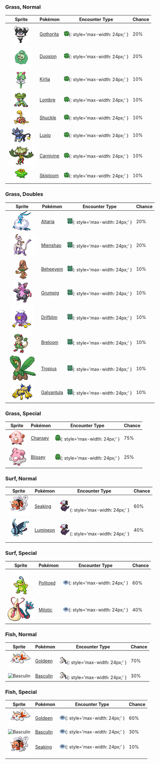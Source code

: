 

### Grass, Normal


| Sprite | Pokémon | Encounter Type | Chance |
| :---: | --- | :---: | --- |
| ![Gothorita](https://raw.githubusercontent.com/PokeAPI/sprites/master/sprites/pokemon/versions/generation-v/black-white/animated/575.gif) | [Gothorita](../pokemon/gothorita.md/) | ![Grass, Normal](../assets/encounter_types/grass_normal.png){: style='max-width: 24px;' } | 20% |
| ![Duosion](https://raw.githubusercontent.com/PokeAPI/sprites/master/sprites/pokemon/versions/generation-v/black-white/animated/578.gif) | [Duosion](../pokemon/duosion.md/) | ![Grass, Normal](../assets/encounter_types/grass_normal.png){: style='max-width: 24px;' } | 20% |
| ![Kirlia](https://raw.githubusercontent.com/PokeAPI/sprites/master/sprites/pokemon/versions/generation-v/black-white/animated/281.gif) | [Kirlia](../pokemon/kirlia.md/) | ![Grass, Normal](../assets/encounter_types/grass_normal.png){: style='max-width: 24px;' } | 10% |
| ![Lombre](https://raw.githubusercontent.com/PokeAPI/sprites/master/sprites/pokemon/versions/generation-v/black-white/animated/271.gif) | [Lombre](../pokemon/lombre.md/) | ![Grass, Normal](../assets/encounter_types/grass_normal.png){: style='max-width: 24px;' } | 10% |
| ![Shuckle](https://raw.githubusercontent.com/PokeAPI/sprites/master/sprites/pokemon/versions/generation-v/black-white/animated/213.gif) | [Shuckle](../pokemon/shuckle.md/) | ![Grass, Normal](../assets/encounter_types/grass_normal.png){: style='max-width: 24px;' } | 10% |
| ![Luxio](https://raw.githubusercontent.com/PokeAPI/sprites/master/sprites/pokemon/versions/generation-v/black-white/animated/404.gif) | [Luxio](../pokemon/luxio.md/) | ![Grass, Normal](../assets/encounter_types/grass_normal.png){: style='max-width: 24px;' } | 10% |
| ![Carnivine](https://raw.githubusercontent.com/PokeAPI/sprites/master/sprites/pokemon/versions/generation-v/black-white/animated/455.gif) | [Carnivine](../pokemon/carnivine.md/) | ![Grass, Normal](../assets/encounter_types/grass_normal.png){: style='max-width: 24px;' } | 10% |
| ![Skiploom](https://raw.githubusercontent.com/PokeAPI/sprites/master/sprites/pokemon/versions/generation-v/black-white/animated/188.gif) | [Skiploom](../pokemon/skiploom.md/) | ![Grass, Normal](../assets/encounter_types/grass_normal.png){: style='max-width: 24px;' } | 10%

### Grass, Doubles


| Sprite | Pokémon | Encounter Type | Chance |
| :---: | --- | :---: | --- |
| ![Altaria](https://raw.githubusercontent.com/PokeAPI/sprites/master/sprites/pokemon/versions/generation-v/black-white/animated/334.gif) | [Altaria](../pokemon/altaria.md/) | ![Grass, Doubles](../assets/encounter_types/grass_doubles.png){: style='max-width: 24px;' } | 20% |
| ![Mienshao](https://raw.githubusercontent.com/PokeAPI/sprites/master/sprites/pokemon/versions/generation-v/black-white/animated/620.gif) | [Mienshao](../pokemon/mienshao.md/) | ![Grass, Doubles](../assets/encounter_types/grass_doubles.png){: style='max-width: 24px;' } | 20% |
| ![Beheeyem](https://raw.githubusercontent.com/PokeAPI/sprites/master/sprites/pokemon/versions/generation-v/black-white/animated/606.gif) | [Beheeyem](../pokemon/beheeyem.md/) | ![Grass, Doubles](../assets/encounter_types/grass_doubles.png){: style='max-width: 24px;' } | 10% |
| ![Grumpig](https://raw.githubusercontent.com/PokeAPI/sprites/master/sprites/pokemon/versions/generation-v/black-white/animated/326.gif) | [Grumpig](../pokemon/grumpig.md/) | ![Grass, Doubles](../assets/encounter_types/grass_doubles.png){: style='max-width: 24px;' } | 10% |
| ![Drifblim](https://raw.githubusercontent.com/PokeAPI/sprites/master/sprites/pokemon/versions/generation-v/black-white/animated/426.gif) | [Drifblim](../pokemon/drifblim.md/) | ![Grass, Doubles](../assets/encounter_types/grass_doubles.png){: style='max-width: 24px;' } | 10% |
| ![Breloom](https://raw.githubusercontent.com/PokeAPI/sprites/master/sprites/pokemon/versions/generation-v/black-white/animated/286.gif) | [Breloom](../pokemon/breloom.md/) | ![Grass, Doubles](../assets/encounter_types/grass_doubles.png){: style='max-width: 24px;' } | 10% |
| ![Tropius](https://raw.githubusercontent.com/PokeAPI/sprites/master/sprites/pokemon/versions/generation-v/black-white/animated/357.gif) | [Tropius](../pokemon/tropius.md/) | ![Grass, Doubles](../assets/encounter_types/grass_doubles.png){: style='max-width: 24px;' } | 10% |
| ![Galvantula](https://raw.githubusercontent.com/PokeAPI/sprites/master/sprites/pokemon/versions/generation-v/black-white/animated/596.gif) | [Galvantula](../pokemon/galvantula.md/) | ![Grass, Doubles](../assets/encounter_types/grass_doubles.png){: style='max-width: 24px;' } | 10%

### Grass, Special


| Sprite | Pokémon | Encounter Type | Chance |
| :---: | --- | :---: | --- |
| ![Chansey](https://raw.githubusercontent.com/PokeAPI/sprites/master/sprites/pokemon/versions/generation-v/black-white/animated/113.gif) | [Chansey](../pokemon/chansey.md/) | ![Grass, Special](../assets/encounter_types/grass_special.png){: style='max-width: 24px;' } | 75% |
| ![Blissey](https://raw.githubusercontent.com/PokeAPI/sprites/master/sprites/pokemon/versions/generation-v/black-white/animated/242.gif) | [Blissey](../pokemon/blissey.md/) | ![Grass, Special](../assets/encounter_types/grass_special.png){: style='max-width: 24px;' } | 25%

### Surf, Normal


| Sprite | Pokémon | Encounter Type | Chance |
| :---: | --- | :---: | --- |
| ![Seaking](https://raw.githubusercontent.com/PokeAPI/sprites/master/sprites/pokemon/versions/generation-v/black-white/animated/119.gif) | [Seaking](../pokemon/seaking.md/) | ![Surf, Normal](../assets/encounter_types/surf_normal.png){: style='max-width: 24px;' } | 60% |
| ![Lumineon](https://raw.githubusercontent.com/PokeAPI/sprites/master/sprites/pokemon/versions/generation-v/black-white/animated/457.gif) | [Lumineon](../pokemon/lumineon.md/) | ![Surf, Normal](../assets/encounter_types/surf_normal.png){: style='max-width: 24px;' } | 40%

### Surf, Special


| Sprite | Pokémon | Encounter Type | Chance |
| :---: | --- | :---: | --- |
| ![Politoed](https://raw.githubusercontent.com/PokeAPI/sprites/master/sprites/pokemon/versions/generation-v/black-white/animated/186.gif) | [Politoed](../pokemon/politoed.md/) | ![Surf, Special](../assets/encounter_types/surf_special.png){: style='max-width: 24px;' } | 60% |
| ![Milotic](https://raw.githubusercontent.com/PokeAPI/sprites/master/sprites/pokemon/versions/generation-v/black-white/animated/350.gif) | [Milotic](../pokemon/milotic.md/) | ![Surf, Special](../assets/encounter_types/surf_special.png){: style='max-width: 24px;' } | 40%

### Fish, Normal


| Sprite | Pokémon | Encounter Type | Chance |
| :---: | --- | :---: | --- |
| ![Goldeen](https://raw.githubusercontent.com/PokeAPI/sprites/master/sprites/pokemon/versions/generation-v/black-white/animated/118.gif) | [Goldeen](../pokemon/goldeen.md/) | ![Fish, Normal](../assets/encounter_types/fish_normal.png){: style='max-width: 24px;' } | 70% |
| ![Basculin]() | [Basculin](../pokemon/basculin.md/) | ![Fish, Normal](../assets/encounter_types/fish_normal.png){: style='max-width: 24px;' } | 30%

### Fish, Special


| Sprite | Pokémon | Encounter Type | Chance |
| :---: | --- | :---: | --- |
| ![Goldeen](https://raw.githubusercontent.com/PokeAPI/sprites/master/sprites/pokemon/versions/generation-v/black-white/animated/118.gif) | [Goldeen](../pokemon/goldeen.md/) | ![Fish, Special](../assets/encounter_types/fish_special.png){: style='max-width: 24px;' } | 60% |
| ![Basculin]() | [Basculin](../pokemon/basculin.md/) | ![Fish, Special](../assets/encounter_types/fish_special.png){: style='max-width: 24px;' } | 30% |
| ![Seaking](https://raw.githubusercontent.com/PokeAPI/sprites/master/sprites/pokemon/versions/generation-v/black-white/animated/119.gif) | [Seaking](../pokemon/seaking.md/) | ![Fish, Special](../assets/encounter_types/fish_special.png){: style='max-width: 24px;' } | 10% |
